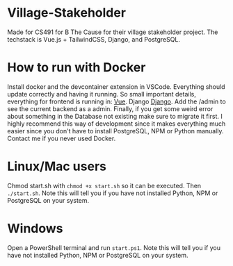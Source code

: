 # Village-Stakeholder
Made for CS491 for B The Cause for their village stakeholder project. The techstack is Vue.js + TailwindCSS, Django, and PostgreSQL. 

# How to run with Docker
Install docker and the devcontainer extension in VSCode. Everything should update correctly and having it running.
So small important details, everything for frontend is running in: [Vue](http://localhost:5173). Django [Django](http://localhost:8000). Add the /admin to see the current backend as a admin. Finally, if you get some weird error about something in the Database not existing make sure to migrate it first. I highly recommend this way of development since it makes everything much easier since you don't have to install PostgreSQL, NPM or Python manually. Contact me if you never used Docker.

# Linux/Mac users
Chmod start.sh with ``` chmod +x start.sh ``` so it can be executed. Then ``` ./start.sh ```. Note this will tell you if you have not installed Python, NPM or PostgreSQL on your system.

# Windows
Open a PowerShell terminal and run ``` start.ps1 ```. Note this will tell you if you have not installed Python, NPM or PostgreSQL on your system.
